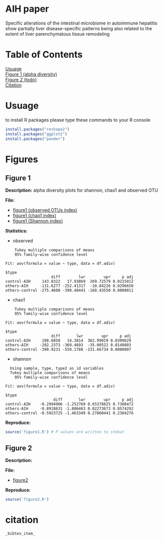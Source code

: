 # AIH paper

Specific alterations of the intestinal microbiome in autoimmune hepatitis show partially liver disease-specific patterns being also related to the extent of liver parenchymatous tissue remodeling

# Table of Contents  
[Usuage](#usuage)  
[Figure 1 (alpha diversity)](#figure-1)  
[Figure 2 (todo)](#figure-2)  
[Citation](#citation)

# Usuage

to install R packages please type these commands to your R console

```r
install.packages("reshape2")
install.packages("ggplot2")
install.packages("pander")
```

# Figures
## Figure 1
**Description:** 
alpha diversity plots for shannon, chao1 and observed OTU

**File:**
- [figure1 (observed OTUs index)](results/figure1/figure_1_index_observed.pdf)
- [figure1 (chao1 index)](results/figure1/figure_1_index_chao1.pdf)
- [figure1 (Shannon index)](results/figure1/figure_1_index_shannon.pdf)

**Statistics:**

- observed

```
    Tukey multiple comparisons of means
    95% family-wise confidence level

Fit: aov(formula = value ~ type, data = df.adiv)

$type
                    diff        lwr        upr     p adj
control-AIH     143.8322   17.93869  269.72579 0.0215012
others-AIH     -131.6277 -252.41317  -10.84226 0.0296658
others-control -275.4600 -390.48441 -160.43550 0.0000011
```

- chao1
```
    Tukey multiple comparisons of means
    95% family-wise confidence level

Fit: aov(formula = value ~ type, data = df.adiv)

$type
                    diff       lwr        upr     p adj
control-AIH     188.6858   14.3814  362.99019 0.0309829
others-AIH     -202.2373 -369.4693  -35.00522 0.0140803
others-control -390.9231 -550.1788 -231.66734 0.0000007
```

- shannon
```
  Using sample, type, type2 as id variables
  Tukey multiple comparisons of means
    95% family-wise confidence level

Fit: aov(formula = value ~ type, data = df.adiv)

$type
                     diff       lwr        upr     p adj
control-AIH    -0.2994906 -1.252769 0.65378825 0.7308472
others-AIH     -0.8918631 -1.806463 0.02273673 0.0574292
others-control -0.5923725 -1.463349 0.27860441 0.2384276
```

**Reproduce:**

```r
source('figure1.R') # P values are written to stdout
```


## Figure 2
**Description:** 

**File:**
- [figure2](results/figure2/figure2.pdf)

**Reproduce:**

```r
source('figure2.R')
```

# citation

```
_bibtex_item_
```

